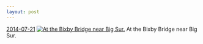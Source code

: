```yaml
---
layout: post
---
```


<p>
  <time><a href="/347">2014-07-21</a></time>
  <a href="/347"><img src="{{ site.assets_url }}/347-640.jpg" srcset="{{ site.assets_url }}/347-1280.jpg 1280w, {{ site.assets_url }}/347-960.jpg 960w, {{ site.assets_url }}/347-640.jpg 640w, {{ site.assets_url }}/347-320.jpg 320w" sizes="(min-width: 700px) 50vw, calc(100vw - 2rem)" alt="At the Bixby Bridge near Big Sur." /></a>
  <span>At the Bixby Bridge near Big Sur.</span>
</p>
